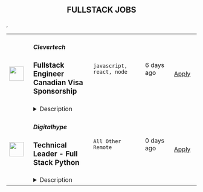 <div align="center"><h2>FULLSTACK JOBS</h2></div><table><tr>
                <td width="100" height="100" rowspan="2">
                    <img src="https://remoteOK.com/assets/img/jobs/0a4f98be55dacaa27c82aec11169331e1658342729.png" width="38px" height="auto">
                </td>
                <td width="300">
                    <h5>Clevertech</h5>
                    <h3>
					 Fullstack Engineer Canadian Visa Sponsorship				</h3>
                </td>
                <td width="300">
                    <code>javascript, react, node</code>
                </td>
                <td width="200">
                <text>6 days ago</text>
                </td>
                <td width="100" rowspan="2">
                <a href="https://remoteOK.com/jobs/111720" align="right" target="_blank">Apply</a>
                </td>
            </tr>
            <tr>
                <td colspan="3">
                <details><summary>Description</summary>
                <p>Experience Remote done Right. Over 20 years of remote experience, all 500+ staff are 100% remote and we still grow vibrant relationships, provide exceptional opportunities for career growth while working with stellar clients on ambitious projects</p><h4>What we're working on:</h4><p>Enterprise companies turn to us to help them launch innovative digital products that interact with hundreds of millions of customers, transactions and data points. The problems we solve every day are real and require creativity, grit and determination. We are building a culture that challenges norms while fostering experimentation and personal growth. In order to grasp the scale of problems we face, ideally, you have some exposure to Logistics, FinTech, Transportation, Insurance, Media or other complex multifactor industries</p><h4>Requirements</h4><ul><li>7+ years of professional experience (A technical assessment will be required)</li><li>Senior-level experience in the front-end (React) and back-end (Node, Express, Mongo, SQL)</li><li>Ability to create clean, modern, testable, well-documented code</li><li>English fluency, verbal and written</li><li>Professional, empathic, team player</li><li>Problem solver, proactive, go-getter</li></ul><h4>Straight from the Devs</h4><p>Watch short snippets of actual developers (Real, not scripted) share why they joinedÂ <a href="https://cleverte.ch/3">YouTube Playlist</a></p><h4>Why Clevertech is an amazing place to work at</h4><p>At Clevertech, you can expect that you will:</p><ul><li>Be 100% dedicated to one project at a time so that you can hone your skills, innovate and grow</li><li>Be a part of a team of talented and friendly senior-level developers</li><li>Work on projects that allow you to use cutting edge tech. We believe in constantly evolving your mastery</li></ul><p>The result? We produce meaningful work and we are truly proud and excited to be creating waves in an industry under transformation.<br /><br /></p>
                </details>
                </td>
            </tr>,<tr>
                <td width="100" height="100" rowspan="2">
                    <img src="https://weworkremotely.com/assets/IsotypeV2-1ebe3dd57673f3e8d02b7490bc0faaef55d6a95d3a4aaf17298bd3ed503ae7fe.svg" width="38px" height="auto">
                </td>
                <td width="300">
                    <h5>Digitalhype</h5>
                    <h3> Technical Leader - Full Stack Python</h3>
                </td>
                <td width="300">
                    <code>All Other Remote</code>
                </td>
                <td width="200">
                <text>0 days ago</text>
                </td>
                <td width="100" rowspan="2">
                <a href="https://weworkremotely.com/listings/digitalhype-technical-leader-full-stack-python" align="right" target="_blank">Apply</a>
                </td>
            </tr>
            <tr>
                <td colspan="3">
                <details><summary>Description</summary>
                

<p>
  <strong>Headquarters:</strong> 
    <br /><strong>URL:</strong> <a href="https://lapieza.io/sTRGDwasj2MvBqR9KkACZnXy1kt2">https://lapieza.io/sTRGDwasj2MvBqR9KkACZnXy1kt2</a>
</p>

<h3>Job Description</h3><p><br></p><p><strong>Essential Functions:</strong></p><p><br></p><ul>
<li>Drive effective and on time projects that support your area of ownership while leading a team of engineers</li>
<li>Design and implement innovative engineering solutions in your area of ownership</li>
<li>Develop deep domain expertise and represent your area of ownership when collaborating on business requirements, technical strategy, and tactical execution</li>
<li>Collaborate and influence product releases and requirements when working with the product team</li>
<li>Tech Lead will be collaborating with team in USA and Argentina</li>
</ul><p><strong>Requirements</strong></p><p><strong>Mandatory Skills:</strong></p><p><br></p><ul>
<li>Strong Python experience (or strong C# with a willingness to work in Python or both)</li>
<li>ReactJS for Frontend</li>
<li>SQL Data Skills</li>
<li>Structured Agile experience</li>
<li>2 - 5 years of experience leading/mentoring a team of engineers with 7 - 10 years of overall experience</li>
<li>English Level: Full Professional Working Proficiency </li>
</ul><p><br></p><p><strong>Nice To Have Skills:</strong></p><p><br></p><ul>
<li>Strong written communication skills - both short-form (Slack/Email) as well as long-form (product guides, design documents, etc.)</li>
<li>Always eager to learn more about their problems</li>
<li>Working closely with users of company´s products</li>
<li>Always looking for way to improve yourself</li>
<li>Enjoy troubleshooting problems for anyone!</li>
<li>Fully organized</li>
</ul><p><br></p><p><strong>Notes:</strong></p><p><br></p><ul>
<li>Python 3.5+: programming languages have versions, this is just saying that they need to be capable with higher versions. frameworks don’t matter they want to see raw skill</li>
<li>React experience is preferred but definitely willing to interview candidates as long as they have significant experience with Vue or Angular. </li>
</ul><p><br></p><h3 class="ql-align-center"><br></h3><h3>Benefits</h3><ul>
<li>Permanent position</li>
<li>Attractive Compensation &amp; Benefits package</li>
<li>Christmas Bonus - 20 days</li>
<li>Vacation Premium - 25% of eligible vacation days starting in 8 days</li>
<li>Major Medical Insurance including Dental &amp; Vision coverage</li>
<li>Minor Medical Insurance at the most major cities in Mexico</li>
<li>Life Insurance</li>
<li>Food Coupons</li>
<li>Savings Fund</li>
<li>Wellness Bonus</li>
<li>Home Office Bonus</li>
<li>Recognition Program</li>
<li>Referral Program</li>
</ul><p><br></p>

<p><strong>To apply:</strong> <a href="https://weworkremotely.com/remote-jobs/digitalhype-technical-leader-full-stack-python">https://weworkremotely.com/remote-jobs/digitalhype-technical-leader-full-stack-python</a></p>

                </details>
                </td>
            </tr>,<tr>
                <td width="100" height="100" rowspan="2">
                    <img src="https://remotive.com/job/1224255/logo" width="38px" height="auto">
                </td>
                <td width="300">
                    <h5>Discourse</h5>
                    <h3>Full Stack Engineer - Customer Solutions Team</h3>
                </td>
                <td width="300">
                    <code>developer,javascript,rails,ruby</code>
                </td>
                <td width="200">
                <text>22 days ago</text>
                </td>
                <td width="100" rowspan="2">
                <a href="https://remotive.com/remote-jobs/software-dev/full-stack-engineer-customer-solutions-team-1224255" align="right" target="_blank">Apply</a>
                </td>
            </tr>
            <tr>
                <td colspan="3">
                <details><summary>Description</summary>
                <div class="h5"><em>Salary dependent on location and experience</em></div>
<p class="h1"> </p>
<p class="h1"><!--block-->About the job</p>
<p>You will work closely with some of Discourse’s largest clients to help them with their extensive customizations. You will also be contributing to Discourse’s core product and official plugins.</p>
<p><!--block--><br>Responsibilities include:<br><br></p>
<ul>
<li><!--block-->Communicate daily with clients and work with them to agree on work priorities</li>
<li><!--block-->Implement and document client features</li>
<li><!--block-->Discuss and decide with internal Discourse teams whether features are appropriate in core, or in client plugins</li>
<li><!--block-->Maintain client-specific features against latest core versions</li>
<li><!--block-->Highlight new critical core features to high-profile clients</li>
<li><!--block-->Schedule and deploy patches and upgrades</li>
</ul>
<p><!--block--><br><strong>About you</strong></p>
<p><!--block--></p>
<ul>
<li>You are an experienced full stack developer who has an interest in proposing and providing direct solutions to aid in customer success. You have excellent written and verbal communication skills and are comfortable working in a fully remote team.</li>
<li>You should be excited about customizing open-source solutions to fit a customer’s requirements.</li>
<li>You have Ruby, Rails and JavaScript experience; Discourse applicants usually complete a paid trial project prior to joining the team.</li>
<li>You should be kind to your co-workers. We believe in a welcoming workplace where people from different backgrounds and cultures work together to create something great.</li>
</ul>
<p> </p>
<p><!--block--><br><strong>About us</strong><br><br></p>
<p>There are many benefits to working at Discourse including a flexible work schedule, 5 weeks of holiday per year, funding for a co-working space, and more! <a href="https://www.discourse.org/team#benefits" rel="nofollow">Learn more</a>.<br><br></p>
<p><!--block--><br><strong>How to Apply</strong></p>
<p><!--block--><br>Please send a detailed cover letter along with your resume to <a href="mailto:jobs+wwr@discourse.org" rel="nofollow">jobs+wwr@discourse.org</a><br><br></p>
<!--block-->
<p><br><br></p>
<img src="https://remotive.com/job/track/1224255/blank.gif?source=public_api" alt=""/>
                </details>
                </td>
            </tr></table>